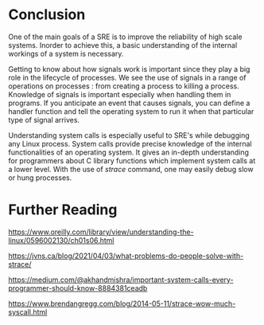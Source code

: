 # Conclusion

One of the main goals of a SRE is to improve the reliability of high scale systems. Inorder to achieve this, a basic understanding of the internal workings of a system is necessary. 

Getting to know about how signals work is important since they play a big role in the lifecycle of processes. We see the use of signals in a range of operations on processes : from creating a process to killing a process. Knowledge of signals is important especially when handling them in programs. If you anticipate an event that causes signals, you can define a handler function and tell the operating system to run it when that particular type of signal arrives.

Understanding system calls is especially useful to SRE's while debugging any Linux process. System calls provide precise knowledge of the internal functionalities of an operating system. It gives an in-depth understanding for programmers about C library functions which implement system calls at a lower level. With the use of *strace* command, one may easily debug slow or hung processes.



# Further Reading
<https://www.oreilly.com/library/view/understanding-the-linux/0596002130/ch01s06.html>

<https://jvns.ca/blog/2021/04/03/what-problems-do-people-solve-with-strace/>

<https://medium.com/@akhandmishra/important-system-calls-every-programmer-should-know-8884381ceadb>

<https://www.brendangregg.com/blog/2014-05-11/strace-wow-much-syscall.html>